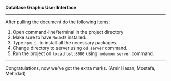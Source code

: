 **DataBase Graphic User Interface**
***
After pulling the document do the following items:

   1. Open command-line/terminal in the project directory
   2. Make sure to have `NodeJS` installed.
   3. Type `npm i ` to install all the necessary packages.
   4. Change directory to server using `cd server` command.
   5. Run the project on `localhost:8080` using `nodemon server` command.

***
Congratulations, now we've got the extra marks. (Amir Hasan, Mostafa, Mehrdad)
